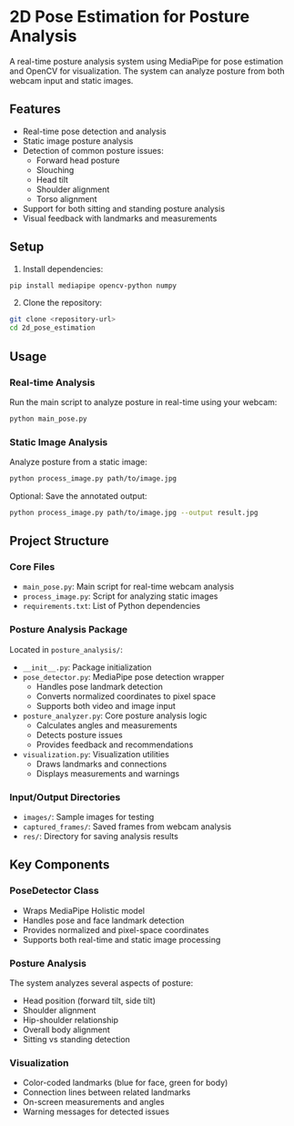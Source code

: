 # 2D Pose Estimation for Posture Analysis

A real-time posture analysis system using MediaPipe for pose estimation and OpenCV for visualization. The system can analyze posture from both webcam input and static images.

## Features

- Real-time pose detection and analysis
- Static image posture analysis
- Detection of common posture issues:
  - Forward head posture
  - Slouching
  - Head tilt
  - Shoulder alignment
  - Torso alignment
- Support for both sitting and standing posture analysis
- Visual feedback with landmarks and measurements

## Setup

1. Install dependencies:
```bash
pip install mediapipe opencv-python numpy
```

2. Clone the repository:
```bash
git clone <repository-url>
cd 2d_pose_estimation
```

## Usage

### Real-time Analysis
Run the main script to analyze posture in real-time using your webcam:
```bash
python main_pose.py
```

### Static Image Analysis
Analyze posture from a static image:
```bash
python process_image.py path/to/image.jpg
```

Optional: Save the annotated output:
```bash
python process_image.py path/to/image.jpg --output result.jpg
```

## Project Structure

### Core Files
- `main_pose.py`: Main script for real-time webcam analysis
- `process_image.py`: Script for analyzing static images
- `requirements.txt`: List of Python dependencies

### Posture Analysis Package
Located in `posture_analysis/`:
- `__init__.py`: Package initialization
- `pose_detector.py`: MediaPipe pose detection wrapper
  - Handles pose landmark detection
  - Converts normalized coordinates to pixel space
  - Supports both video and image input
- `posture_analyzer.py`: Core posture analysis logic
  - Calculates angles and measurements
  - Detects posture issues
  - Provides feedback and recommendations
- `visualization.py`: Visualization utilities
  - Draws landmarks and connections
  - Displays measurements and warnings

### Input/Output Directories
- `images/`: Sample images for testing
- `captured_frames/`: Saved frames from webcam analysis
- `res/`: Directory for saving analysis results

## Key Components

### PoseDetector Class
- Wraps MediaPipe Holistic model
- Handles pose and face landmark detection
- Provides normalized and pixel-space coordinates
- Supports both real-time and static image processing

### Posture Analysis
The system analyzes several aspects of posture:
- Head position (forward tilt, side tilt)
- Shoulder alignment
- Hip-shoulder relationship
- Overall body alignment
- Sitting vs standing detection

### Visualization
- Color-coded landmarks (blue for face, green for body)
- Connection lines between related landmarks
- On-screen measurements and angles
- Warning messages for detected issues
